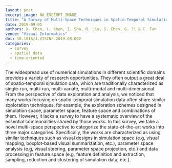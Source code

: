 ```yaml
---
layout: post
excerpt_image: NO_EXCERPT_IMAGE
title: "A Survey of Multi-Space Techniques in Spatio-Temporal Simulation Data Visualization"
date: 2019-09-01
authors: X. Chen, L. Shen, Z. Sha, R. Liu, S. Chen, G. Ji & C. Tan
venue: "Visual Informatics"
doi: 10.1016/J.VISINF.2019.08.002
categories:
  - survey
  - spatial data
  - time-oriented
---
```

The widespread use of numerical simulations in different scientific domains provides a variety of research opportunities. They often output a great deal of spatio-temporal simulation data, which are traditionally characterized as single-run, multi-run, multi-variate, multi-modal and multi-dimensional. From the perspective of data exploration and analysis, we noticed that many works focusing on spatio-temporal simulation data often share similar exploration techniques, for example, the exploration schemes designed in simulation space, parameter space, feature space and combinations of them. However, it lacks a survey to have a systematic overview of the essential commonalities shared by those works. In this survey, we take a novel multi-space perspective to categorize the state-of-the-art works into three major categories. Specifically, the works are characterized as using similar techniques such as visual designs in simulation space (e.g, visual mapping, boxplot-based visual summarization, etc.), parameter space analysis (e.g, visual steering, parameter space projection, etc.) and data processing in feature space (e.g, feature definition and extraction, sampling, reduction and clustering of simulation data, etc.).
